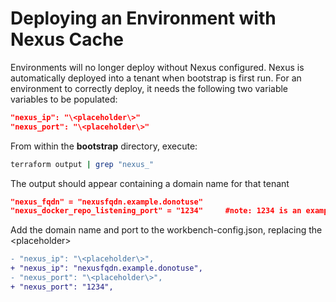 # Deploying an Environment with Nexus Cache

Environments will no longer deploy without Nexus configured.  Nexus is automatically deployed into a tenant when bootstrap is first run.
For an environment to correctly deploy, it needs the following two variable variables to be populated:

```json
"nexus_ip": "\<placeholder\>"
"nexus_port": "\<placeholder\>"
```

From within the **bootstrap** directory, execute:

```bash
terraform output | grep "nexus_"
```

The output should appear containing a domain name for that tenant

```json
"nexus_fqdn" = "nexusfqdn.example.donotuse"
"nexus_docker_repo_listening_port" = "1234"     #note: 1234 is an example
```

Add the domain name and port to the workbench-config.json, replacing the \<placeholder\>

```diff
- "nexus_ip": "\<placeholder\>",
+ "nexus_ip": "nexusfqdn.example.donotuse",
- "nexus_port": "\<placeholder\>",
+ "nexus_port": "1234",
```
